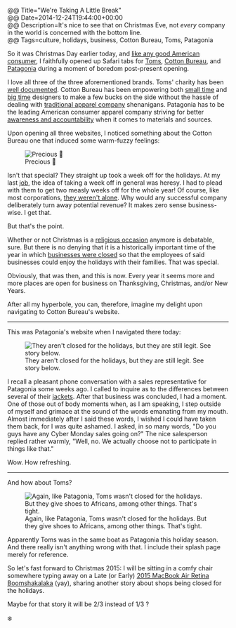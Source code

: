 @@ Title="We're Taking A Little Break"  
@@ Date=2014-12-24T19:44:00+00:00  
@@ Description=It's nice to see that on Christmas Eve, not *every* company in the world is concerned with the bottom line.  
@@ Tags=culture, holidays, business, Cotton Bureau, Toms, Patagonia  

So it was Christmas Day earlier today, and [like any good American consumer][redandblack], I faithfully opened up Safari tabs for [Toms][toms], [Cotton Bureau][cottonbureau], and [Patagonia][patagonia] during a moment of boredom post-present opening.

I love all three of the three aforementioned brands. Toms' charity has been [well documented][wsj]. Cotton Bureau has been empowering both [small time][cottonbureau 2] and [big time][cottonbureau 3] designers to make a few bucks on the side without the hassle of dealing with [traditional apparel company][cafepress] shenanigans. Patagonia has to be the leading American consumer apparel company striving for better [awareness and accountability][mnn] when it comes to materials and sources. 

Upon opening all three websites, I noticed something about the Cotton Bureau one that induced some warm-fuzzy feelings: 

<figure>
	<img src="http://d.pr/i/HrLu+" alt="Precious 🎄" />
	<figcaption>Precious 🎄</figcaption>
</figure>

Isn't that special? They straight up took a week off for the holidays. At my last [job][pacificdentalservices], the idea of taking a week off in general was heresy. I had to plead with them to get two measly weeks off for the whole year! Of course, like most corporations, [they weren't alone][theguardian]. Why would any successful company deliberately turn away potential revenue? It makes zero sense business-wise. I get that.

But that's the point.

Whether or not Christmas is a [religious occasion][about] anymore is debatable, sure. But there is no denying that it is a historically important time of the year in which [businesses were closed][timeanddate] so that the employees of said businesses could enjoy the holidays with their families. That was special.

Obviously, that was then, and this is now. Every year it seems more and more places are open for business on Thanksgiving, Christmas, and/or New Years. 

After all my hyperbole, you can, therefore, imagine my delight upon navigating to Cotton Bureau's website. 

***

This was Patagonia's website when I navigated there today: 

<figure>
	<img src="http://d.pr/i/17jKj+" alt="They aren't closed for the holidays, but they are still legit. See story below." />
	<figcaption>They aren't closed for the holidays, but they are still legit. See story below.</figcaption>
</figure>

I recall a pleasant phone conversation with a sales representative for Patagonia some weeks ago. I called to inquire as to the differences between several of their [jackets][patagonia 2]. After that business was concluded, I had a moment. One of those out of body moments when, as I am speaking, I step outside of myself and grimace at the sound of the words emanating from my mouth. Almost immediately after I said these words, I wished I could have taken them back, for I was quite ashamed. I asked, in so many words, "Do you guys have any Cyber Monday sales going on?" The nice salesperson replied rather warmly, "Well, no. We actually choose not to participate in things like that." 

Wow. How refreshing. 

***

And how about Toms?

<figure>
	<img src="http://d.pr/i/jVnS+" alt="Again, like Patagonia, Toms wasn't closed for the holidays. But they give shoes to Africans, among other things. That's tight." />
	<figcaption>Again, like Patagonia, Toms wasn't closed for the holidays. But they give shoes to Africans, among other things. That's tight.</figcaption>
</figure>

Apparently Toms was in the same boat as Patagonia this holiday season. And there really isn't anything wrong with that. I include their splash page merely for reference. 

So let's fast forward to Christmas 2015: I will be sitting in a comfy chair somewhere typing away on a Late (or Early) [2015 MacBook Air Retina Boomshakalaka][appleinsider] (yay), sharing another story about shops being closed for the holidays.

Maybe for that story it will be 2/3 instead of 1/3 ?

❄️

[about]: http://atheism.about.com/od/christmasholidayseason/p/AtheistsIgnore.htm
[appleinsider]: http://appleinsider.com/articles/14/12/22/rumor-apples-12-macbook-air-with-retina-display-to-enter-production-in-q1-2015
[cafepress]: http://www.cafepress.com/?aid=79835261
[cottonbureau]: http://cottonbureau.com/
[cottonbureau 2]: https://cottonbureau.com/products/still-kickin
[cottonbureau 3]: https://cottonbureau.com/products/tapbots
[mnn]: http://www.mnn.com/money/green-workplace/stories/patagonia-and-the-environment
[pacificdentalservices]: http://pacificdentalservices.com/
[patagonia]: http://patagonia.com/
[patagonia 2]: http://www.patagonia.com/us/product/mens-nano-puff-hoody?p=84221-0
[redandblack]: http://www.redandblack.com/views/christmas-and-consumerism-thanksgiving-left-in-the-shadows-of-holiday/article_50ed4494-69ee-11e4-b4b0-abf4e230ddee.html
[theguardian]: http://www.theguardian.com/commentisfree/2013/dec/20/war-on-christmas-material-culture
[timeanddate]: http://www.timeanddate.com/holidays/us/christmas-day
[toms]: http://toms.com/
[wsj]: http://www.wsj.com/articles/SB10001424052702304252704575155903198032336